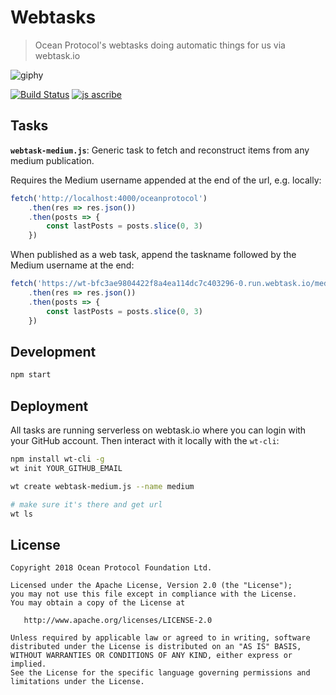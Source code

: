 # Webtasks

> Ocean Protocol's webtasks doing automatic things for us via webtask.io

![giphy](https://user-images.githubusercontent.com/90316/37671913-0eb2f70a-2c6d-11e8-809e-04d3b40ef1c9.gif)

[![Build Status](https://travis-ci.com/oceanprotocol/webtasks.svg?token=3psqw6c8KMDqfdGQ2x6d&branch=master)](https://travis-ci.com/oceanprotocol/webtasks)
[![js ascribe](https://img.shields.io/badge/js-ascribe-39BA91.svg)](https://github.com/ascribe/javascript)

## Tasks

**`webtask-medium.js`**: Generic task to fetch and reconstruct items from any medium publication.

Requires the Medium username appended at the end of the url, e.g. locally:

```js
fetch('http://localhost:4000/oceanprotocol')
    .then(res => res.json())
    .then(posts => {
        const lastPosts = posts.slice(0, 3)
    })
```

When published as a web task, append the taskname followed by the Medium username at the end:

```js
fetch('https://wt-bfc3ae9804422f8a4ea114dc7c403296-0.run.webtask.io/medium/oceanprotocol')
    .then(res => res.json())
    .then(posts => {
        const lastPosts = posts.slice(0, 3)
    })
```

## Development

```bash
npm start
```

## Deployment

All tasks are running serverless on webtask.io where you can login with your GitHub account. Then interact with it locally with the `wt-cli`:

```bash
npm install wt-cli -g
wt init YOUR_GITHUB_EMAIL

wt create webtask-medium.js --name medium

# make sure it's there and get url
wt ls
```

## License

```
Copyright 2018 Ocean Protocol Foundation Ltd.

Licensed under the Apache License, Version 2.0 (the "License");
you may not use this file except in compliance with the License.
You may obtain a copy of the License at

   http://www.apache.org/licenses/LICENSE-2.0

Unless required by applicable law or agreed to in writing, software
distributed under the License is distributed on an "AS IS" BASIS,
WITHOUT WARRANTIES OR CONDITIONS OF ANY KIND, either express or implied.
See the License for the specific language governing permissions and
limitations under the License.
```
